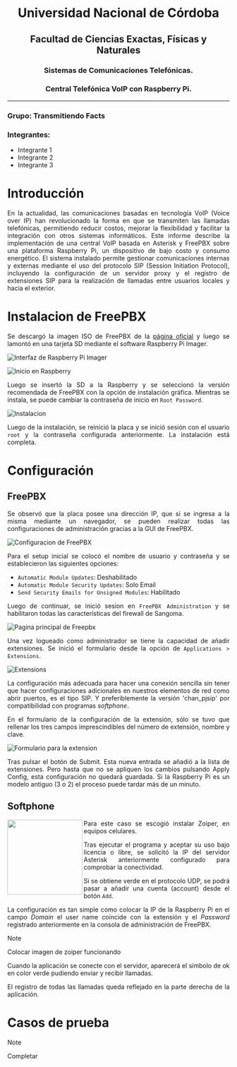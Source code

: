 <center>

# Universidad Nacional de Córdoba

## Facultad de Ciencias Exactas, Físicas y Naturales

### Sistemas de Comunicaciones Telefónicas.
### Central Telefónica VoIP con Raspberry Pi.

</center>

-------

### Grupo: <strong> Transmitiendo Facts </strong>

### Integrantes:
  - Integrante 1
  - Integrante 2
  - Integrante 3

<div align = "justify">

# Introducción

En la actualidad, las comunicaciones basadas en tecnología VoIP (Voice over IP) han revolucionado la forma en que se transmiten las llamadas telefónicas, permitiendo reducir costos, mejorar la flexibilidad y facilitar la integración con otros sistemas informáticos. Este informe describe la implementación de una central VoIP basada en Asterisk y FreePBX sobre una plataforma Raspberry Pi, un dispositivo de bajo costo y consumo energético. El sistema instalado permite gestionar comunicaciones internas y externas mediante el uso del protocolo SIP (Session Initiation Protocol), incluyendo la configuración de un servidor proxy y el registro de extensiones SIP para la realización de llamadas entre usuarios locales y hacia el exterior.

# Instalacion de FreePBX

Se descargó la imagen ISO de FreePBX de la [página oficial](https://www.freepbx.org/sngfd12/) y luego se lamontó en una tarjeta SD mediante el software Raspberry Pi Imager.

![Interfaz de Raspberry Pi Imager](img/imager.webp)

![Inicio en Raspberry](img/inicio.png)

Luego se insertó la SD a la Raspberry y se seleccionó la versión recomendada de FreePBX con la opción de instalación gráfica. Mientras se instala, se puede cambiar la contraseña de inicio en `Root Password`.

![Instalacion](img/sangoma.png)

Luego de la instalación, se reinició la placa y se inició sesión con el usuario `root` y la contraseña configurada anteriormente. La instalación está completa.

# Configuración

## FreePBX

Se observó que la placa posee una dirección IP, que si se ingresa a la misma mediante un navegador, se pueden realizar todas las configuraciones de administración gracias a la GUI de FreePBX.

![Configuracion de FreePBX](img/freepbx_inicio.png)

Para el setup inicial se colocó el nombre de usuario y contraseña y se establecieron las siguientes opciones:

- `Automatic Module Updates`: Deshabilitado
- `Automatic Module Security Updates`: Solo Email
- `Send Security Emails for Unsigned Modules`: Habilitado

Luego de continuar, se inició sesion en `FreePBX Administration` y se habilitaron todas las características del firewall de Sangoma.

![Pagina principal de Freepbx](img/freepbx_overview.png)

Una vez logueado como administrador se tiene la capacidad de añadir extensiones. Se inició el formulario desde la opción de `Applications > Extensions`.

![Extensions](img/freepbx_ext.png)

La configuración más adecuada para hacer una conexión sencilla sin tener que hacer configuraciones adicionales en nuestros elementos de red como abrir puertos, es el tipo SIP. Y preferiblemente la versión 'chan_pjsip' por compatibilidad con programas _softphone_.

En el formulario de la configuración de la extensión, sólo se tuvo que rellenar los tres campos imprescindibles del número de extensión, nombre y clave.

![Formulario para la extension](img/freepbx_confext.png)

Tras pulsar el botón de Submit. Esta nueva entrada se añadió a la lista de extensiones. Pero hasta que no se apliquen los cambios pulsando Apply Config, esta configuración no quedará guardada. Si la Raspberry Pi es un modelo antiguo (3 o 2) el proceso puede tardar más de un minuto.

## Softphone

<img src="./img/zoiper_start.jpg" width=170 align="left" />

Para este caso se escogió instalar Zoiper, en equipos celulares.

Tras ejecutar el programa y aceptar su uso bajo licencia o libre, se solicitó la IP del servidor Asterisk anteriormente configurado para comprobar la conectividad.

Si se obtiene verde en el protocolo UDP, se podrá pasar a añadir una cuenta (account) desde el botón `Add`.

La configuración es tan simple como colocar la IP de la Raspberry Pi en el campo _Domain_ el user name coincide con la extensión y el _Password_ registrado anteriormente en la consola de administración de FreePBX.

> [!NOTE]
> Colocar imagen de zoiper funcionando

Cuando la aplicación se conecte con el servidor, aparecerá el símbolo de ok en color verde pudiendo enviar y recibir llamadas.

El registro de todas las llamadas queda reflejado en la parte derecha de la aplicación.

# Casos de prueba

> [!NOTE]
> Completar
